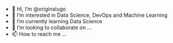 - 👋 Hi, I’m @originalugo
- 👀 I’m interested in Data Science, DevOps and Machine Learning
- 🌱 I’m currently learning Data Science
- 💞️ I’m looking to collaborate on ...
- 📫 How to reach me ...

<!---
originalugo/originalugo is a ✨ special ✨ repository because its `README.md` (this file) appears on your GitHub profile.
You can click the Preview link to take a look at your changes.
--->

